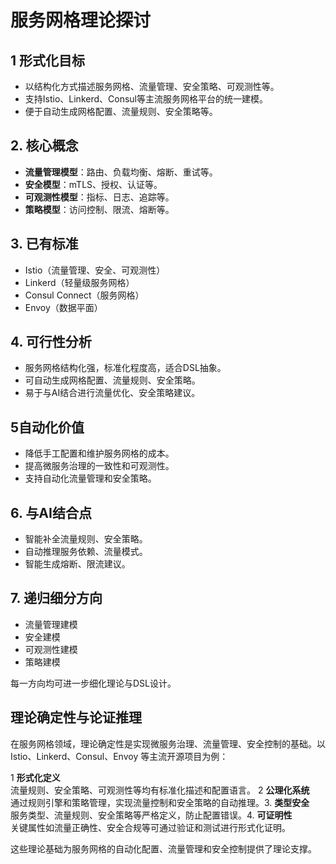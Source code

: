 # 服务网格理论探讨

## 1 形式化目标

- 以结构化方式描述服务网格、流量管理、安全策略、可观测性等。
- 支持Istio、Linkerd、Consul等主流服务网格平台的统一建模。
- 便于自动生成网格配置、流量规则、安全策略等。

## 2. 核心概念

- **流量管理模型**：路由、负载均衡、熔断、重试等。
- **安全模型**：mTLS、授权、认证等。
- **可观测性模型**：指标、日志、追踪等。
- **策略模型**：访问控制、限流、熔断等。

## 3. 已有标准

- Istio（流量管理、安全、可观测性）
- Linkerd（轻量级服务网格）
- Consul Connect（服务网格）
- Envoy（数据平面）

## 4. 可行性分析

- 服务网格结构化强，标准化程度高，适合DSL抽象。
- 可自动生成网格配置、流量规则、安全策略。
- 易于与AI结合进行流量优化、安全策略建议。

## 5自动化价值

- 降低手工配置和维护服务网格的成本。
- 提高微服务治理的一致性和可观测性。
- 支持自动化流量管理和安全策略。

## 6. 与AI结合点

- 智能补全流量规则、安全策略。
- 自动推理服务依赖、流量模式。
- 智能生成熔断、限流建议。

## 7. 递归细分方向

- 流量管理建模
- 安全建模
- 可观测性建模
- 策略建模

每一方向均可进一步细化理论与DSL设计。

## 理论确定性与论证推理

在服务网格领域，理论确定性是实现微服务治理、流量管理、安全控制的基础。以 Istio、Linkerd、Consul、Envoy 等主流开源项目为例：

1 **形式化定义**  
   流量规则、安全策略、可观测性等均有标准化描述和配置语言。
2 **公理化系统**  
   通过规则引擎和策略管理，实现流量控制和安全策略的自动推理。3. **类型安全**  
   服务类型、流量规则、安全策略等严格定义，防止配置错误。4. **可证明性**  
   关键属性如流量正确性、安全合规等可通过验证和测试进行形式化证明。

这些理论基础为服务网格的自动化配置、流量管理和安全控制提供了理论支撑。
